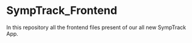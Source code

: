 # SympTrack_Frontend
In this repository all the frontend files present of our all new SympTrack App.

